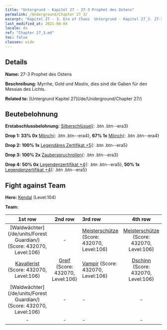```yaml
---
title: "Untergrund - Kapitel 27 - 27-3 Prophet des Ostens"
permalink: /Underground/Chapter 27_3/
excerpt: "Kapitel 27 - 3. Era of Chaos  Untergrund - Kapitel 27_3. 27-3 Prophet des Ostens"
last_modified_at: 2021-08-04
locale: de
ref: "Chapter 27_3.md"
toc: false
classes: wide
---
```


## Details

 **Name:** 27-3 Prophet des Ostens

 **Beschreibung:** Myrrhe, Gold und Mastix, dies sind die Gaben für den Messias des Lichts.

 **Related to:** [Untergrund Kapitel 27](/de/Underground/Chapter 27/)

## Beutebelohnung

 **Erstabschlussbelohnung:** [Silberschlüssel](/ItemsDE/con_693/){: .btn .btn--era3}

 **Drop 1:** **33% 0x** [Mönch](/ItemsDE/unt_194/){: .btn .btn--era4}, **67% 1x** [Mönch](/ItemsDE/unt_194/){: .btn .btn--era4}

 **Drop 2:** **100% 1x** [Legendäres Zertifikat +5](/ItemsDE/mat_102/){: .btn .btn--era5}

 **Drop 3:** **100% 2x** [Zauberspruchrollen](/ItemsDE/con_694/){: .btn .btn--era3}

 **Drop 4:** **50% 0x** [Legendenzertifikat +4](/ItemsDE/mat_95/){: .btn .btn--era5}, **50% 1x** [Legendenzertifikat +4](/ItemsDE/mat_95/){: .btn .btn--era5}


## Fight against Team
 **Hero:** [Kendal](/de/heroes/Kendal/) (Level:104)

 **Team:**


  | 1st row | 2nd row | 3rd row | 4th row |
  |:----:|:----:|:----|:----:|
  | [Waldwächter](/de/units/Forest Guardian/) (Score: 432070, Level:106)  | - | [Meisterschütze](/de/units/Sharpshooter/) (Score: 432070, Level:106)  | [Meisterschütze](/de/units/Sharpshooter/) (Score: 432070, Level:106)  |
  | [Kavallerist](/de/units/Cavalier/) (Score: 432070, Level:106)  | [Greif](/de/units/Griffin/) (Score: 432070, Level:106)  | [Vampir](/de/units/Vampire/) (Score: 432070, Level:106)  | [Dschinn](/de/units/Genie/) (Score: 432070, Level:106)  |
  | [Waldwächter](/de/units/Forest Guardian/) (Score: 432070, Level:106)  | - | - | - |
  | - | - | - | - |


